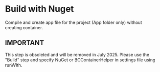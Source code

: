 # Build with Nuget

Compile and create app file for the project (App folder only) without creating container.

## IMPORTANT

This step is obsoleted and will be removed in July 2025.
Please use the "Build" step and specify NuGet or BCContainerHelper in settings file using runWith.

